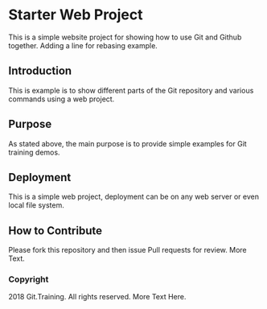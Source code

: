 # Starter Web Project

This is a simple website project for showing how to use Git and Github together.  Adding a line
for rebasing example.

## Introduction

This is example is to show different parts of the Git repository and various commands using a web project.

## Purpose

As stated above, the main purpose is to provide simple examples for Git training demos.

## Deployment

This is a simple web project, deployment can be on any web server or even local file system.

## How to Contribute

Please fork this repository and then issue Pull requests for review. More Text.

### Copyright

2018 Git.Training. All rights reserved.  More Text Here.


